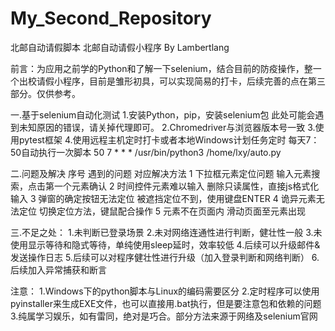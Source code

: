 # My_Second_Repository
北邮自动请假脚本
北邮自动请假小程序
By Lambertlang

前言：为应用之前学的Python和了解一下selenium，结合目前的防疫操作，整一个出校请假小程序，目前是雏形初具，可以实现简易的打卡，后续完善的点在第三部分。仅供参考。

一.基于selenium自动化测试
1.安装Python，pip，安装selenium包
此处可能会遇到未知原因的错误，请关掉代理即可。
2.Chromedriver与浏览器版本号一致
3.使用pytest框架
4.使用远程主机定时打卡或者本地Windows计划任务定时
每天7：50自动执行一次脚本
50 7 * * * /usr/bin/python3 /home/lxy/auto.py

二.问题及解决
序号	遇到的问题	对应解决方法
1	下拉框元素定位问题	输入元素搜索，点击第一个元素确认
2	时间控件元素难以输入	删除只读属性，直接js格式化输入
3	弹窗的确定按钮无法定位	被遮挡定位不到，使用键盘ENTER
4	诡异元素无法定位	切换定位方法，键鼠配合操作
5	元素不在页面内	滑动页面至元素出现

三.不足之处：
1.未判断已登录场景
2.未对网络连通性进行判断，健壮性一般
3.未使用显示等待和隐式等待，单纯使用sleep延时，效率较低
4.后续可以升级邮件&发送操作日志
5.后续可以对程序健壮性进行升级（加入登录判断和网络判断）
6.后续加入异常捕获和断言

注意：
1.Windows下的python脚本与Linux的编码需要区分
2.定时程序可以使用pyinstaller来生成EXE文件，也可以直接用.bat执行，但是要注意包和依赖的问题
3.纯属学习娱乐，如有雷同，绝对是巧合。部分方法来源于网络及selenium官网
